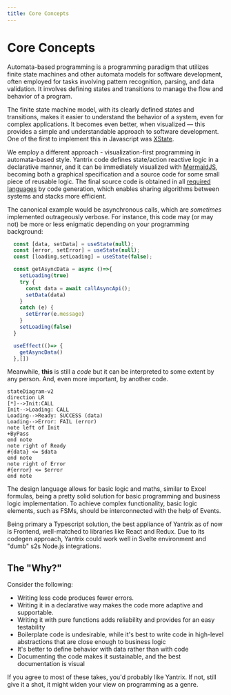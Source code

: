 ```yaml
---
title: Core Concepts
---
```


# Core Concepts

Automata-based programming is a programming paradigm that utilizes finite state machines and other automata models for software development, often employed for tasks involving pattern recognition, parsing, and data validation. It involves defining states and transitions to manage the flow and behavior of a program.

The finite state machine model, with its clearly defined states and transitions, makes it easier to understand the behavior of a system, even for complex applications. It becomes even better, when visualized &mdash; this provides a simple and understandable approach to software development. One of the first to implement this in Javascript was [XState](https://xstate.js.org/).

We employ a different approach - visualization-first programming in automata-based style. Yantrix code defines state/action reactive logic in a declarative manner, and it can be immediately visualized with [MermaidJS](https://mermaid.js.org/), becoming both a graphical specification and a source code for some small piece of reusable logic. The final source code is obtained in all [required languages](https://tfcp68.github.io/yantrix/integrations/100_language_support.html) by code generation, which enables sharing algorithms between systems and stacks more efficient.

The canonical example would be asynchronous calls, which are _sometimes_ implemented outrageously verbose. For instance, this code may (or may not) be more or less enigmatic depending on your programming background:
```javascript
  const [data, setData] = useState(null);
  const [error, setError] = useState(null);
  const [loading,setLoading] = useState(false);

  const getAsyncData = async ()=>{
    setLoading(true)
    try {
      const data = await callAsyncApi();
      setData(data)
    }
    catch (e) {
      setError(e.message)
    }
    setLoading(false)
  }

  useEffect(()=> {
    getAsyncData()
  },[])
```

Meanwhile, **this** is still a _code_ but it can be interpreted to some extent by any person. And, even more important, by another code.
```mermaid
stateDiagram-v2
direction LR
[*]-->Init:CALL
Init-->Loading: CALL
Loading-->Ready: SUCCESS (data)
Loading-->Error: FAIL (error)
note left of Init
+ByPass
end note
note right of Ready
#{data} <= $data
end note
note right of Error
#{error} <= $error
end note
```


The design language allows for basic logic and maths, similar to Excel formulas, being a pretty solid solution for basic programming and business logic implementation. To achieve complex functionality, basic logic elements, such as FSMs, should be interconnected with the help of Events.

Being primary a Typescript solution, the best appliance of Yantrix as of now is Frontend, well-matched to libraries like React and Redux. Due to its codegen approach, Yantrix could work well in Svelte environment and "dumb" s2s Node.js integrations.

## The "Why?"

Consider the following:

-   Writing less code produces fewer errors.
-   Writing it in a declarative way makes the code more adaptive and supportable.
-   Writing it with pure functions adds reliability and provides for an easy testability
-   Boilerplate code is undesirable, while it's best to write code in high-level abstractions that are close enough to business logic
-   It's better to define behavior with data rather than with code
-   Documenting the code makes it sustainable, and the best documentation is visual

If you agree to most of these takes, you'd probably like Yantrix. If not, still give it a shot, it might widen your view on programming as a genre.
